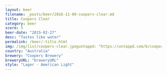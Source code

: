 ```yaml
---
layout: beer
filename: _posts/beer/2016-11-09-coopers-clear.md
title: Coopers Clear
category: beer
score: 5
beer-date: "2015-02-27"
desc: "Tastes like water"
permalink: /beer/:title.html
img: /img/list/coopers-clear.jpeguntappd: "https://untappd.com/b/coopers-brewery-clear/6096"
country: "Australia"
brewery: "Coopers Brewery"
breweryURL: "breweryURL"
style: "Lager - American Light"
---
```

